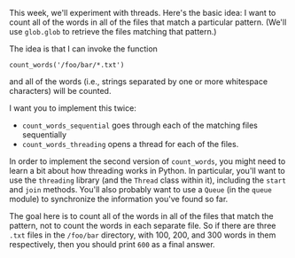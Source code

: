 This week, we'll experiment with threads. Here's the basic idea: I want to count all of the words in all of the files that match a particular pattern. (We'll use `glob.glob` to retrieve the files matching that pattern.)

The idea is that I can invoke the function

    count_words('/foo/bar/*.txt')

and all of the words (i.e., strings separated by one or more whitespace characters) will be counted.

I want you to implement this twice:

- `count_words_sequential` goes through each of the matching files sequentially
- `count_words_threading` opens a thread for each of the files.

In order to implement the second version of `count_words`, you might need to learn a bit about how threading works in Python.  In particular, you'll want to use the `threading` library (and the `Thread` class within it), including the `start` and `join` methods.  You'll also probably want to use a `Queue` (in the `queue` module) to synchronize the information you've found so far.

The goal here is to count all of the words in all of the files that match the pattern, not to count the words in each separate file.  So if there are three `.txt` files in the `/foo/bar` directory, with 100, 200, and 300 words in them respectively, then you should print `600` as a final answer.
